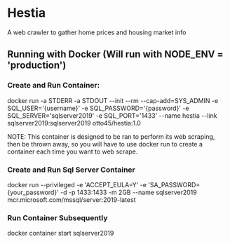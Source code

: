 # Hestia
A web crawler to gather home prices and housing market info

## Running with Docker (Will run with NODE_ENV = 'production')
### Create and Run Container:
docker run -a STDERR -a STDOUT --init --rm --cap-add=SYS_ADMIN -e SQL_USER='{username}' -e SQL_PASSWORD='{password}' -e SQL_SERVER='sqlserver2019' -e SQL_PORT='1433' --name hestia --link sqlserver2019:sqlserver2019 otto45/hestia:1.0

NOTE: This container is designed to be ran to perform its web scraping, then be thrown away, so you will have to use docker run to create a container each time you want to web scrape.

### Create and Run Sql Server Container
docker run --privileged -e 'ACCEPT_EULA=Y' -e 'SA_PASSWORD={your_password}' -d -p 1433:1433 -m 2GB --name sqlserver2019 mcr.microsoft.com/mssql/server:2019-latest

### Run Container Subsequently
docker container start sqlserver2019